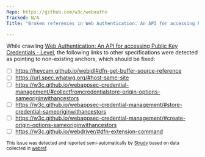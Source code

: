 ```yaml
---
Repo: https://github.com/w3c/webauthn
Tracked: N/A
Title: "Broken references in Web Authentication: An API for accessing Public Key Credentials - Level"

---
```


While crawling [Web Authentication: An API for accessing Public Key Credentials - Level](https://w3c.github.io/webauthn/), the following links to other specifications were detected as pointing to non-existing anchors, which should be fixed:
* [ ] https://heycam.github.io/webidl#dfn-get-buffer-source-reference
* [ ] https://url.spec.whatwg.org/#host-same-site
* [ ] https://w3c.github.io/webappsec-credential-management/#collectfromcredentialstore-origin-options-sameoriginwithancestors
* [ ] https://w3c.github.io/webappsec-credential-management/#store-credential-sameoriginwithancestors
* [ ] https://w3c.github.io/webappsec-credential-management/#create-origin-options-sameoriginwithancestors
* [ ] https://w3c.github.io/webdriver/#dfn-extension-command

<sub>This issue was detected and reported semi-automatically by [Strudy](https://github.com/w3c/strudy/) based on data collected in [webref](https://github.com/w3c/webref/).</sub>
